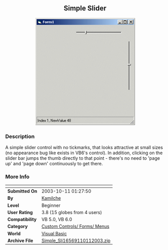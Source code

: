 ﻿<div align="center">

## Simple Slider

<img src="PIC2003101141145254.gif">
</div>

### Description

A simple slider control with no tickmarks, that looks attractive at small sizes (no appearance bug like exists in VB6's control). In addition, clicking on the slider bar jumps the thumb directly to that point - there's no need to 'page up' and 'page down' continuously to get there.
 
### More Info
 


<span>             |<span>
---                |---
**Submitted On**   |2003-10-11 01:27:50
**By**             |[Kamilche](https://github.com/Planet-Source-Code/PSCIndex/blob/master/ByAuthor/kamilche.md)
**Level**          |Beginner
**User Rating**    |3.8 (15 globes from 4 users)
**Compatibility**  |VB 5\.0, VB 6\.0
**Category**       |[Custom Controls/ Forms/  Menus](https://github.com/Planet-Source-Code/PSCIndex/blob/master/ByCategory/custom-controls-forms-menus__1-4.md)
**World**          |[Visual Basic](https://github.com/Planet-Source-Code/PSCIndex/blob/master/ByWorld/visual-basic.md)
**Archive File**   |[Simple\_Sli16569110112003\.zip](https://github.com/Planet-Source-Code/kamilche-simple-slider__1-49166/archive/master.zip)








